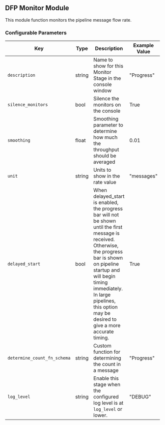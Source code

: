 <!--
SPDX-FileCopyrightText: Copyright (c) 2022-2023, NVIDIA CORPORATION & AFFILIATES. All rights reserved.
SPDX-License-Identifier: Apache-2.0

Licensed under the Apache License, Version 2.0 (the "License");
you may not use this file except in compliance with the License.
You may obtain a copy of the License at

http://www.apache.org/licenses/LICENSE-2.0

Unless required by applicable law or agreed to in writing, software
distributed under the License is distributed on an "AS IS" BASIS,
WITHOUT WARRANTIES OR CONDITIONS OF ANY KIND, either express or implied.
See the License for the specific language governing permissions and
limitations under the License.
-->

## DFP Monitor Module

This module function monitors the pipeline message flow rate.

### Configurable Parameters

| Key                         | Type    | Description                                                | Example Value | Default Value |
| ----------------------------|---------|------------------------------------------------------------|---------------|---------------|
| `description`               | string  | Name to show for this Monitor Stage in the console window  | "Progress"    | `Progress`    |
| `silence_monitors`          | bool    | Silence the monitors on the console                        | True     | `False`        |
| `smoothing`                 | float   | Smoothing parameter to determine how much the throughput should be averaged | 0.01 | `0.05` |
| `unit`                      | string  | Units to show in the rate value                             | "messages"    | `messages`    |
| `delayed_start`             | bool    | When delayed_start is enabled, the progress bar will not be shown until the first message is received. Otherwise, the progress bar is shown on pipeline startup and will begin timing immediately. In large pipelines, this option may be desired to give a more accurate timing. | True  | `False`   |
| `determine_count_fn_schema` | string  | Custom function for determining the count in a message      | "Progress"    | `Progress`    |
| `log_level`                 | string  | Enable this stage when the configured log level is at `log_level` or lower. | "DEBUG" | `INFO` |
